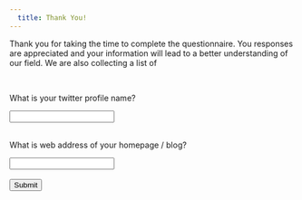 ```yaml
---
  title: Thank You!
---
```


Thank you for taking the time to complete the questionnaire. You responses are 
appreciated and your information will lead to a better understanding of our 
field. We are also collecting a list of 

<form action=
"https://docs.google.com/spreadsheet/formResponse?hl=en_GB&amp;formkey=dHhmZ2k2U3RnZVA5VVlFdW51b1ZmRlE6MQ&amp;ifq"
method="post" id="ss-form" name="ss-form">
<br>

What is your twitter profile name?
<div class="errorbox-good">
  <div class="ss-item ss-text">
    <div class="ss-form-entry">
      <label class="ss-q-title" for="entry_0"></label> <input type="text"
      name="entry.0.single" value="" class="ss-q-short" id=
      "entry_0">
    </div>
  </div>
</div>
<br>

What is web address of your homepage / blog?
<div class="errorbox-good">
  <div class="ss-item ss-text">
    <div class="ss-form-entry">
      <label class="ss-q-title" for="entry_1"></label>
      <input type="text" name="entry.1.single" value=""
      class="ss-q-short" id="entry_1">
    </div>
  </div>
</div>
<br>
<input type="hidden" name="pageNumber" value="0">
<input type="hidden" name="backupCache" value="">

<div class="ss-item ss-navigate">
  <div class="ss-form-entry">
    <input type="submit" name="submit" value="Submit">
  </div>
</div>
</form>
